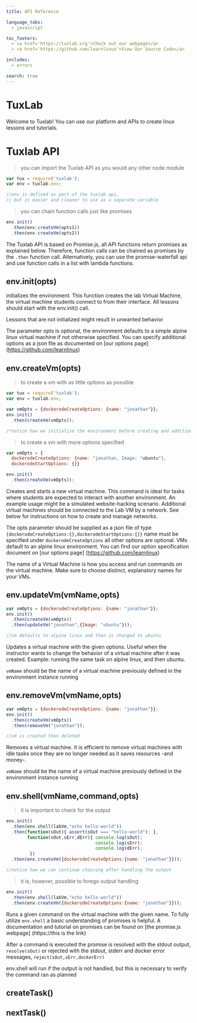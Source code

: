 ```yaml
---
title: API Reference

language_tabs:
  - javascript

toc_footers:
  - <a href='https://tuxlab.org'>Check out our webpage</a>
  - <a href='https://github.com/learnlinux'>View Our Source Code</a>

includes:
  - errors

search: true
---
```


# TuxLab

Welcome to Tuxlab! You can use our platform and APIs to create linux lessons and tutorials.


# Tuxlab API



> you can import the Tuxlab API as you would any other node module

```javascript
var tux = require('tuxlab');
var env = tuxlab.env;

//env is defined as part of the tuxlab api,
// but is easier and cleaner to use as a separate variable
```
> you can chain function calls just like promises

```javascript
env.init()
  .then(env.createVm(opts1))
  .then(env.createVm(opts2))

```

The Tuxlab API is based on Promise.js, all API functions return promises as explained below. Therefore, function calls can be chained as promises by the <code>.then</code> function call. Alternatively, you can use the promise-waterfall api and use function calls in a list with lambda functions.



## env.init(opts)

initializes the environment. This function creates the lab Virtual Machine, the virtual machine students connect to from their interface. All lessons should start with the env.init() call. 
<aside class="warning">
Lessons that are not initialized might result in unwanted behavior
</aside>

The parameter opts is optional, the environment defaults to a simple alpine linux virtual machine if not otherwise specified. You can specify additional options as a json file as documented on [our options page] (https://github.com/learnlinux)

## env.createVm(opts)

> to create a vm with as little options as possible
```javascript
var tux = require('tuxlab');
var env = tuxlab.env;

var vmOpts = {dockerodeCreateOptions: {name: "jonathan"}};
env.init()
  .then(createVm(vmOpts));

/*notice how we initialize the environment before creating and additional virtual machine*/
```
> to create a vm with more options specified

```javascript
var vmOpts = {
  dockerodeCreateOptions: {name: "jonathan, Image: "ubuntu"},
  dockerodeStartOptions: {}}

env.init()
  .then(createVm(vmOpts));
```

Creates and starts a new virtual machine. This command is ideal for tasks where students are expected to interact with another environment. An example usage might be a simulated website-hacking scenario.
Additional virtual machines should be connected to the Lab VM by a network. See below for instructions on how to create and manage networks. 

The opts parameter should be supplied as a json file of type
<code>{dockerodeCreateOptions:{},dockerodeStartOptions:{}}</code>
name must be specified under <code>dockerodeCreateOptions</code> all other options are optional. VMs default to an alpine linux environment. You can find our option specification document on [our options page] (https://github.com/learnlinux)

<aside class="notice">
The name of a Virtual Machine is how you access and run commands on the virtual machine. Make sure to choose distinct, explanatory names for your VMs.
</aside>


## env.updateVm(vmName,opts)
```javascript
var vmOpts = {dockerodeCreateOptions: {name: "jonathan"}};
env.init()
  .then(createVm(vmOpts))
  .then(updateVm("jonathan",{Image: "ubuntu"}));

//vm defaults to alpine linux and then is changed to ubuntu
```

Updates a virtual machine with the given options. Useful when the instructor wants to change the behavior of a virtual machine after it was created. Example: running the same task on alpine linux, and then ubuntu.
<aside class="warning">
<code>vmName</code> should be the name of a virtual machine previously defined in the environment instance running
</aside>

## env.removeVm(vmName,opts)
```javascript
var vmOpts = {dockerodeCreateOptions: {name: "jonathan"}};
env.init()
  .then(createVm(vmOpts))
  .then(removeVm("jonathan"));

//vm is created then deleted
```

Removes a virtual machine. It is efficient to remove virtual machines with idle tasks once they are no longer needed as it saves resources -and money-.
<aside class="warning">
<code>vmName</code> should be the name of a virtual machine previously defined in the environment instance running
</aside>


## env.shell(vmName,command,opts)

> it is important to check for the output
```javascript
env.init()
  .then(env.shell(labVm,"echo hello-world"))
  .then(function(sOut){ assert(sOut === "hello-world"); },
        function(sOut,sErr,dErr){ console.log(sOut);
                                  console.log(sErr);
                                  console.log(dErr);
         })
  .then(env.createVm({dockerodeCreateOptions:{name: "jonathan"}}));

//notice how we can continue chaining after handling the output
```
> it is, however, possible to forego output handling
```javascript
env.init()
  .then(env.shell(labVm,"echo hello-world"))
  .then(env.createVm({dockerodeCreateOptions:{name: "jonathan"}}));
```
Runs a given command on the virtual machine with the given name. To fully utilize <code>env.shell</code> a basic understanding of promises is helpful. A documentation and tutorial on promises can be found on [the promise.js webpage] (https://this is the link)

After a command is executed the promise is resolved with the stdout output, <code>resolve(sOut)</code> or rejected with the stdout, stderr and docker error messages, <code>reject(sOut,sErr,dockerErr)</code>

<aside class="notice">
env.shell will run if the output is not handled, but this is necessary to verify the command ran as planned
</aside>


## createTask()
## nextTask()

